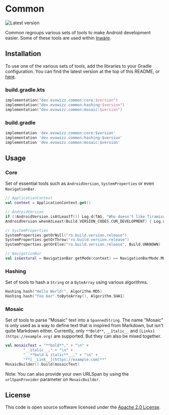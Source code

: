# Common
![Latest version](https://img.shields.io/github/v/release/evowizz/common?label=latest)

Common regroups various sets of tools to make Android development easier. Some of these tools are used within [Inware](https://play.google.com/store/apps/details?id=com.evo.inware).

## Installation
To use one of the various sets of tools, add the libraries to your Gradle configuration. You can find the latest version at the top of this README, or [here](https://github.com/evowizz/common/releases/latest).

### build.gradle.kts
```kts
implementation("dev.evowizz.common:core:$version")
implementation("dev.evowizz.common:hashing:$version")
implementation("dev.evowizz.common:mosaic:$version")
```
### build.gradle
```gradle
implementation 'dev.evowizz.common:core:$version'
implementation 'dev.evowizz.common:hashing:$version'
implementation 'dev.evowizz.common:mosaic:$version'
```

## Usage
### Core
Set of essential tools such as `AndroidVersion`, `SystemProperties` or even `NavigationBar`.
```kt
// ApplicationContext
val context = ApplicationContext.get()

// AndroidVersion
if (!AndroidVersion.isAtLeastT()) Log.d(TAG, "Who doesn't like Tiramisu?")
AndroidVersion.whenAtLeast(Build.VERSION_CODES.CUR_DEVELOPMENT) { Log.d(TAG, "Uhoh... Work in progress!") }

// SystemProperties
SystemProperties.getOrNull("ro.build.version.release")
SystemProperties.getOrThrow("ro.build.version.release")
SystemProperties.getOrElse("ro.build.version.release", Build.UNKNOWN)

// NavigationBar
val isGestural = NavigationBar.getMode(context) == NavigationBarMode.MODE_GESTURAL
```

### Hashing
Set of tools to hash a `String` or a `ByteArray` using various algorithms.
```kt
Hashing.hash("Hello World!", Algorithm.MD5)
Hashing.hash("foo bar".toByteArray(), Algorithm.SHA1)
```

### Mosaic
Set of tools to parse "Mosaic" text into a `SpannedString`. The name "Mosaic" is only used as a way to define text that is inspired from Markdown, but isn't quite Markdown either. Currently, only `**Bold**`, `__Italic__` and `[Links](https://example.org)` are supported. But they can also be mixed together.
```kt
val mosaicText = "**bold**," + "\n" +
        "__italic__," + "\n" +
        "__**bold & italic**__," + "\n" +
        "**[__Link__](https://example.com)**"
MosaicBuilder().build(mosaicText)
```
Note: You can also provide your own URLSpan by using the `urlSpanProvider` parameter on `MosaicBuilder`.

## License
This code is open source software licensed under the [Apache 2.0 License](http://www.apache.org/licenses/LICENSE-2.0.html).
